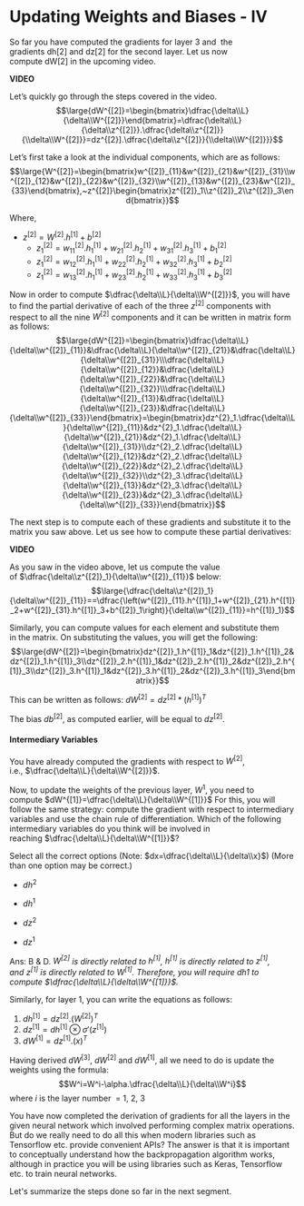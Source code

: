 # Updating Weights and Biases - IV

So far you have computed the gradients for layer 3 and  the gradients dh[2] and dz[2] for the second layer. Let us now compute dW[2] in the upcoming video.

**VIDEO**

Let’s quickly go through the steps covered in the video.
$$\large{dW^{[2]}=\begin{bmatrix}\dfrac{\delta\\L}{\delta\\W^{[2]}}\end{bmatrix}=\dfrac{\delta\\L}{\delta\\z^{[2]}}.\dfrac{\delta\\z^{[2]}}{\\delta\\W^{[2]}}=dz^{[2}].\dfrac{\delta\\z^{[2]}}{\\delta\\W^{[2]}}}$$

Let’s first take a look at the individual components, which are as follows:
$$\large{W^{[2]}=\begin{bmatrix}w^{[2]}_{11}&w^{[2]}_{21}&w^{[2]}_{31}\\w^{[2]}_{12}&w^{[2]}_{22}&w^{[2]}_{32}\\w^{[2]}_{13}&w^{[2]}_{23}&w^{[2]}_{33}\end{bmatrix},~z^{[2]}\begin{bmatrix}z^{[2]}_1\\z^{[2]}_2\\z^{[2]}_3\end{bmatrix}}$$

Where,

- $z^{[2]}=W^{[2]}.h^{[1]}+b^{[2]}$
    - $z^{[2]}_1=w^{[2]}_{11}.h^{[1]}_1+w^{[2]}_{21}.h^{[1]}_2+w^{[2]}_{31}.h^{[1]}_3+b^{[2]}_1$
    - $z^{[2]}_1=w^{[2]}_{12}.h^{[1]}_1+w^{[2]}_{22}.h^{[1]}_2+w^{[2]}_{32}.h^{[1]}_3+b^{[2]}_2$
    - $z^{[2]}_1=w^{[2]}_{13}.h^{[1]}_1+w^{[2]}_{23}.h^{[1]}_2+w^{[2]}_{33}.h^{[1]}_3+b^{[2]}_3$

Now in order to compute $\dfrac{\delta\\L}{\delta\\W^{[2]}}$, you will have to find the partial derivative of each of the three $z^{[2]}$ components with respect to all the nine $W^{[2]}$ components and it can be written in matrix form as follows:
$$\large{dW^{[2]}=\begin{bmatrix}\dfrac{\delta\\L}{\delta\\w^{[2]}_{11}}&\dfrac{\delta\\L}{\delta\\w^{[2]}_{21}}&\dfrac{\delta\\L}{\delta\\w^{[2]}_{31}}\\\dfrac{\delta\\L}{\delta\\w^{[2]}_{12}}&\dfrac{\delta\\L}{\delta\\w^{[2]}_{22}}&\dfrac{\delta\\L}{\delta\\w^{[2]}_{32}}\\\dfrac{\delta\\L}{\delta\\w^{[2]}_{13}}&\dfrac{\delta\\L}{\delta\\w^{[2]}_{23}}&\dfrac{\delta\\L}{\delta\\w^{[2]}_{33}}\end{bmatrix}=\begin{bmatrix}dz^{2}_1.\dfrac{\delta\\L}{\delta\\w^{[2]}_{11}}&dz^{2}_1.\dfrac{\delta\\L}{\delta\\w^{[2]}_{21}}&dz^{2}_1.\dfrac{\delta\\L}{\delta\\w^{[2]}_{31}}\\dz^{2}_2.\dfrac{\delta\\L}{\delta\\w^{[2]}_{12}}&dz^{2}_2.\dfrac{\delta\\L}{\delta\\w^{[2]}_{22}}&dz^{2}_2.\dfrac{\delta\\L}{\delta\\w^{[2]}_{32}}\\dz^{2}_3.\dfrac{\delta\\L}{\delta\\w^{[2]}_{13}}&dz^{2}_3.\dfrac{\delta\\L}{\delta\\w^{[2]}_{23}}&dz^{2}_3.\dfrac{\delta\\L}{\delta\\w^{[2]}_{33}}\end{bmatrix}}$$

The next step is to compute each of these gradients and substitute it to the matrix you saw above. Let us see how to compute these partial derivatives:

**VIDEO**

As you saw in the video above, let us compute the value of $\dfrac{\delta\\z^{[2]}_1}{\delta\\w^{[2]}_{11}}$ below:
$$\large{\dfrac{\delta\\z^{[2]}_1}{\delta\\w^{[2]}_{11}}==\dfrac{\left(w^{[2]}_{11}.h^{[1]}_1+w^{[2]}_{21}.h^{[1]}_2+w^{[2]}_{31}.h^{[1]}_3+b^{[2]}_1\right)}{\delta\\w^{[2]}_{11}}=h^{[1]}_1}$$

Similarly, you can compute values for each element and substitute them in the matrix. On substituting the values, you will get the following:
$$\large{dW^{[2]}=\begin{bmatrix}dz^{[2]}_1.h^{[1]}_1&dz^{[2]}_1.h^{[1]}_2&dz^{[2]}_1.h^{[1]}_3\\dz^{[2]}_2.h^{[1]}_1&dz^{[2]}_2.h^{[1]}_2&dz^{[2]}_2.h^{[1]}_3\\dz^{[2]}_3.h^{[1]}_1&dz^{[2]}_3.h^{[1]}_2&dz^{[2]}_3.h^{[1]}_3\end{bmatrix}}$$

This can be written as follows: $dW^{[2]}=dz^{[2]}*\left(h^{[1]}\right)^T$

The bias $db^{[2]}$, as computed earlier, will be equal to $dz^{[2]}$.

#### Intermediary Variables

You have already computed the gradients with respect to $W^{[2]}$, i.e., $\dfrac{\delta\\L}{\delta\\W^{[2]}}$.

Now, to update the weights of the previous layer, $W^1$, you need to compute $dW^{[1]}=\dfrac{\delta\\L}{\delta\\W^{[1]}}$ For this, you will follow the same strategy: compute the gradient with respect to intermediary variables and use the chain rule of differentiation. Which of the following intermediary variables do you think will be involved in reaching $\dfrac{\delta\\L}{\delta\\W^{[1]}}$?

Select all the correct options (Note: $dx=\dfrac{\delta\\L}{\delta\\x}$) (More than one option may be correct.)

- $dh^2$

- $dh^1$

- $dz^2$

- $dz^1$

Ans: B & D. *$W^{[2]}$ is directly related to $h^{[1]}$, $h^{[1]}$ is directly related to $z^{[1]}$, and $z^{[1]}$ is directly related to $W^{[1]}$. Therefore, you will require dh1 to compute $\dfrac{\delta\\L}{\delta\\W^{[1]}}$.*

Similarly, for layer 1, you can write the equations as follows:

1. $dh^{[1]}=dz^{[2]}.\left(W^{[2]}\right)^T$
2. $dz^{[1]}=dh^{[1]}⊗\sigma'(z^{[1]})$
3. $dW^{[1]}=dz^{[1]}.\left(x\right)^T$

Having derived $dW^{[3]}$, $dW^{[2]}$ and $dW^{[1]}$, all we need to do is update the weights using the formula:
$$W^i=W^i-\alpha.\dfrac{\delta\\L}{\delta\\W^i}$$
where $i$ is the layer number  = 1, 2, 3

You have now completed the derivation of gradients for all the layers in the given neural network which involved performing complex matrix operations. But do we really need to do all this when modern libraries such as Tensorflow etc. provide convenient APIs? The answer is that it is important to conceptually understand how the backpropagation algorithm works, although in practice you will be using libraries such as Keras, Tensorflow etc. to train neural networks. 

Let's summarize the steps done so far in the next segment.